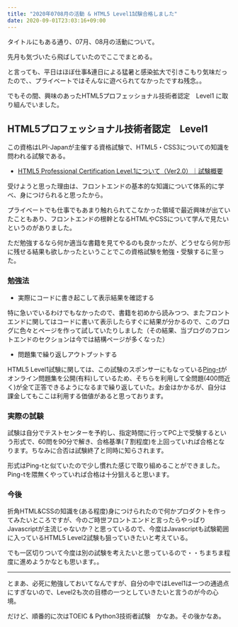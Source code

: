 ```yaml
---
title: "2020年0708月の活動 & HTML5 Level1試験合格しました"
date: 2020-09-01T23:03:16+09:00
---
```


タイトルにもある通り、07月、08月の活動について。

先月も気づいたら飛ばしていたのでここでまとめる。

と言っても、平日はほぼ仕事&連日による猛暑と感染拡大で引きこもり気味だったので、、プライベートではそんなに遊べられてなかったですね残念。。

でもその間、興味のあったHTML5プロフェッショナル技術者認定　Level1 に取り組んでいました。

## HTML5プロフェッショナル技術者認定　Level1

この資格はLPI-Japanが主催する資格試験で、HTML5・CSS3についての知識を問われる試験である。

- [HTML5 Professional Certification Level.1について（Ver2.0）｜試験概要](https://html5exam.jp/outline/lv1.html)

受けようと思った理由は、フロントエンドの基本的な知識について体系的に学べ、身につけられると思ったから。

プライベートでも仕事でもあまり触れられてこなかった領域で最近興味が出ていたこともあり、フロントエンドの根幹となるHTMLやCSSについて学んで見たいというのがありました。

ただ勉強するなら何か適当な書籍を見てやるのも良かったが、どうせなら何か形に残せる結果も欲しかったということでこの資格試験を勉強・受験するに至った。

### 勉強法

- 実際にコードに書き起こして表示結果を確認する

特に急いでいるわけでもなかったので、書籍を初めから読みつつ、またフロントエンドに関してはコードに書いて表示したらすぐに結果が分かるので、このブログに色々とページを作って試していたりしました（その結果、当ブログのフロントエンドのセクションは今では結構ページが多くなった）

- 問題集で繰り返しアウトプットする

HTML5 Level1試験に関しては、この試験のスポンサーにもなっている[Ping-t](https://ping-t.com)がオンライン問題集を公開(有料)しているため、そちらを利用して全問題(400問近く)が全て正答できるようになるまで繰り返していた。お金はかかるが、自分は課金してもここは利用する価値があると思っております。

### 実際の試験

試験は自分でテストセンターを予約し、指定時間に行ってPC上で受験するという形式で、60問を90分で解き、合格基準(７割程度)を上回っていれば合格となります。ちなみに合否は試験終了と同時に知らされます。

形式はPing-tと似ていたので少し慣れた感じで取り組めることができました。Ping-tを隈無くやっていれば合格は十分狙えると思います。

### 今後

折角HTML&CSSの知識を(ある程度)身につけられたので何かプロダクトを作ってみたいところですが、今のご時世フロントエンドと言ったらやっぱりJavascriptが主流じゃないか？と思っているので、今度はJavascriptも試験範囲に入っているHTML5 Level2試験も狙っていきたいと考えている。

でも一区切りついて今度は別の試験を考えたいと思っているので・・ちまちま程度に進めようかなとも思います。。

<hr>

とまあ、必死に勉強しておいてなんですが、自分の中ではLevel1は一つの通過点にすぎないので、Level2も次の目標の一つとしていきたいと言うのが今の心境。

だけど、順番的に次はTOEIC & Python3技術者試験　かなあ。その後かなあ。

